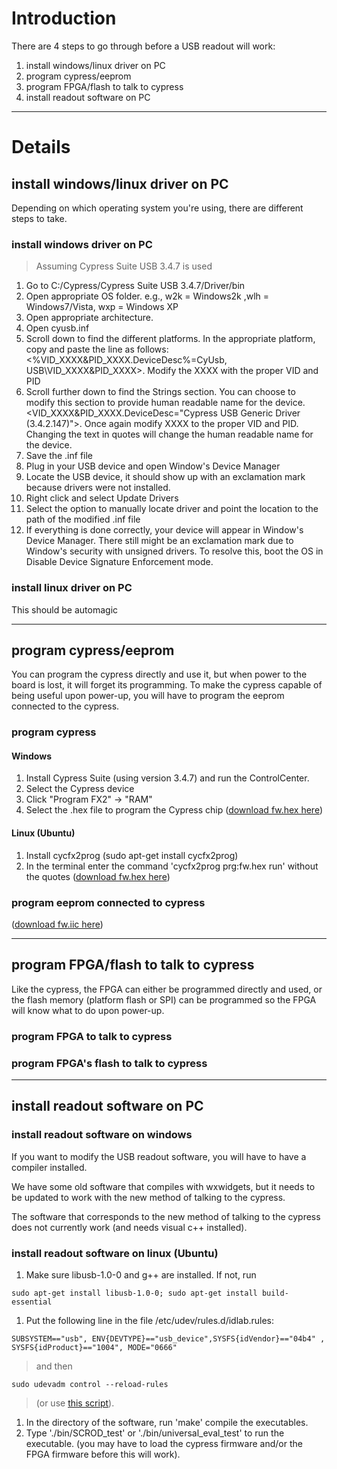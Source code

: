 # Introduction #

There are 4 steps to go through before a USB readout will work:

  1. install windows/linux driver on PC
  1. program cypress/eeprom
  1. program FPGA/flash to talk to cypress
  1. install readout software on PC


---


# Details #

## install windows/linux driver on PC ##

Depending on which operating system you're using, there are different steps to take.

### install windows driver on PC ###
> Assuming Cypress Suite USB 3.4.7 is used
  1. Go to C:/Cypress/Cypress Suite USB 3.4.7/Driver/bin
  1. Open appropriate OS folder. e.g., w2k = Windows2k ,wlh = Windows7/Vista, wxp = Windows XP
  1. Open appropriate architecture.
  1. Open cyusb.inf
  1. Scroll down to find the different platforms. In the appropriate platform, copy and paste the line as follows: <%VID\_XXXX&PID\_XXXX.DeviceDesc%=CyUsb, USB\VID\_XXXX&PID\_XXXX>. Modify the XXXX with the proper VID and PID
  1. Scroll further down to find the Strings section. You can choose to modify this section to provide human readable name for the device. <VID\_XXXX&PID\_XXXX.DeviceDesc="Cypress USB Generic Driver (3.4.2.147)">. Once again modify XXXX to the proper VID and PID. Changing the text in quotes will change the human readable name for the device.
  1. Save the .inf file
  1. Plug in your USB device and open Window's Device Manager
  1. Locate the USB device, it should show up with an exclamation mark because drivers were not installed.
  1. Right click and select Update Drivers
  1. Select the option to manually locate driver and point the location to the path of the modified .inf file
  1. If everything is done correctly, your device will appear in Window's Device Manager. There still might be an exclamation mark due to Window's security with unsigned drivers. To resolve this, boot the OS in Disable Device Signature Enforcement mode.

### install linux driver on PC ###
This should be automagic

---


## program cypress/eeprom ##

You can program the cypress directly and use it, but when power to the board is lost, it will forget its programming.  To make the cypress capable of being useful upon power-up, you will have to program the eeprom connected to the cypress.

### program cypress ###
#### Windows ####
  1. Install Cypress Suite (using version 3.4.7) and run the ControlCenter.
  1. Select the Cypress device
  1. Click "Program FX2" -> "RAM"
  1. Select the .hex file to program the Cypress chip ([download fw.hex here](http://idlab-general.googlecode.com/files/fw.hex))

#### Linux (Ubuntu) ####
  1. Install cycfx2prog (sudo apt-get install cycfx2prog)
  1. In the terminal enter the command 'cycfx2prog prg:fw.hex run' without the quotes ([download fw.hex here](http://idlab-general.googlecode.com/files/fw.hex))

### program eeprom connected to cypress ###

([download fw.iic here](https://idlab-general.googlecode.com/files/fw.iic))


---


## program FPGA/flash to talk to cypress ##

Like the cypress, the FPGA can either be programmed directly and used, or the flash memory (platform flash or SPI) can be programmed so the FPGA will know what to do upon power-up.

### program FPGA to talk to cypress ###

### program FPGA's flash to talk to cypress ###


---


## install readout software on PC ##

### install readout software on windows ###

If you want to modify the USB readout software, you will have to have a compiler installed.

We have some old software that compiles with wxwidgets, but it needs to be updated to work with the new method of talking to the cypress.

The software that corresponds to the new method of talking to the cypress does not currently work (and needs visual c++ installed).

### install readout software on linux (Ubuntu) ###
  1. Make sure libusb-1.0-0 and g++ are installed.  If not, run
```
sudo apt-get install libusb-1.0-0; sudo apt-get install build-essential
```
  1. Put the following line in the file /etc/udev/rules.d/idlab.rules:
```
SUBSYSTEM=="usb", ENV{DEVTYPE}=="usb_device",SYSFS{idVendor}=="04b4" , SYSFS{idProduct}=="1004", MODE="0666"
```
> and then
```
sudo udevadm control --reload-rules
```
> (or use [this script](http://idlab-general.googlecode.com/files/make_cypress_device_world_readable_with_udev_rule)).
  1. In the directory of the software, run 'make' compile the executables.
  1. Type './bin/SCROD\_test' or './bin/universal\_eval\_test' to run the executable.  (you may have to load the cypress firmware and/or the FPGA firmware before this will work).